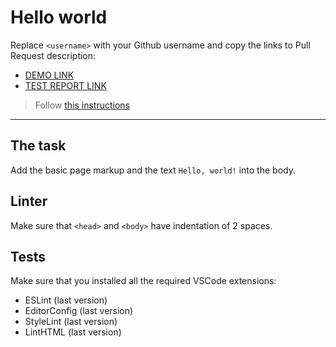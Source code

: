 # Hello world

Replace `<username>` with your Github username and copy the links to Pull Request description:
- [DEMO LINK](https://evoora.github.io/layout_hello-world/)
- [TEST REPORT LINK](https://evoora.github.io/layout_hello-world/html_report/index.html)

> Follow [this instructions](https://mate-academy.github.io/layout_task-guideline/#how-to-solve-the-layout-tasks-on-github)
___

## The task

Add the basic page markup and the text `Hello, world!` into the body.

## Linter

Make sure that `<head>` and `<body>` have indentation of 2 spaces.

## Tests

Make sure that you installed all the required VSCode extensions:

- ESLint (last version)
- EditorConfig (last version)
- StyleLint (last version)
- LintHTML (last version)
